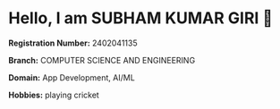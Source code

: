 # Hello, I am **SUBHAM KUMAR GIRI** 👋

**Registration Number:** 2402041135 

**Branch:** COMPUTER SCIENCE AND ENGINEERING

**Domain:** App Development, AI/ML 

**Hobbies:** playing cricket

